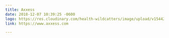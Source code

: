 ```yaml
---
title: Axxess
date: 2018-12-07 10:39:25 -0600
logo: https://res.cloudinary.com/health-wildcatters/image/upload/v1544200795/image.png
link: https://www.axxess.com

---
```

